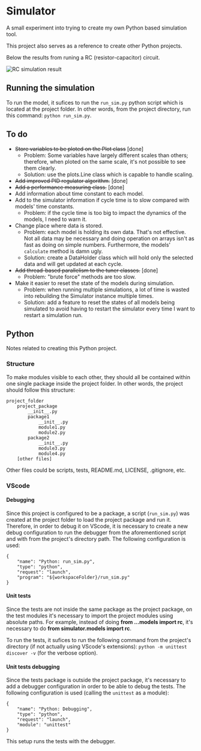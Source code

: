 # Simulator

A small experiment into trying to create my own Python based simulation tool.

This project also serves as a reference to create other Python projects.

Below the results from runing a RC (resistor-capacitor) circuit.

![RC simulation result](https://i.ibb.co/ZxfYqf8/rc-simulation-run.png)

## Running the simulation

To run the model, it sufices to run the `run_sim.py` python script which is located at the project folder. In other words, from the project directory, run this command: `python run_sim.py`.

## To do

- <span style="text-decoration: line-through">Store variables to be ploted on the Plot class</span> [done]
    - Problem: Some variables have largely different scales than others; therefore, when ploted on the same scale, it's not possible to see them clearly.
    - Solution: use the plots.Line class which is capable to handle scaling.
- <span style="text-decoration: line-through">Add improved PID regulator algorithm.</span> [done]
- <span style="text-decoration: line-through">Add a performance measuring class.</span> [done]
- Add information about time constant to each model.
- Add to the simulator information if cycle time is to slow compared with models' time constants.
    - Problem: if the cycle time is too big to impact the dynamics of the models, I need to warn it.
- Change place where data is stored.
    - Problem: each model is holding its own data. That's not effective. Not all data may be necessary and doing operation on arrays isn't as fast as doing on simple numbers. Furthermore, the models' `calculate` method is damn ugly.
    - Solution: create a DataHolder class which will hold only the selected data and will get updated at each cycle.
- <span style="text-decoration: line-through">Add thread-based parallelism to the tuner classes.</span> [done]
    - Problem: "brute force" methods are too slow. 
- Make it easier to reset the state of the models during simulation.
    - Problem: when running multiple simulations, a lot of time is wasted into rebuilding the Simulator instance multiple times.
    - Solution: add a feature to reset the states of all models being simulated to avoid having to restart the simulator every time I want to restart a simulation run.


## Python

Notes related to creating this Python project.

### Structure

To make modules visible to each other, they should all be contained within one single package inside the project folder. In other words, the project should follow this structure:

    project_folder
        project_package
            __init__.py
            package1
                __init__.py
                module1.py
                module2.py
            package2
                __init__.py
                module3.py
                module4.py
        [other files]

Other files could be scripts, tests, README.md, LICENSE, .gitignore, etc.

### VScode

#### Debugging

Since this project is configured to be a package, a script (`run_sim.py`) was created at the project folder to load the project package and run it. Therefore, in order to debug it on VScode, it is necessary to create a new debug configuration to run the debugger from the aforementioned script and with from the project's directory path. The following configuration is used:

    {
        "name": "Python: run_sim.py",
        "type": "python",
        "request": "launch",
        "program": "${workspaceFolder}/run_sim.py"
    }

#### Unit tests

Since the tests are not inside the same package as the project package, on the test modules it's necessary to import the project modules using absolute paths. For example, instead of doing **from ...models import rc**, it's necessary to do **from simulator.models import rc**.

To run the tests, it sufices to run the following command from the project's directory (if not actually using VScode's extensions): `python -m unittest discover -v` (for the verbose option).

#### Unit tests debugging

Since the tests package is outside the project package, it's necessary to add a debugger configuration in order to be able to debug the tests. The following configuration is used (calling the `unittest` as a module):

    {
        "name": "Python: Debugging",
        "type": "python",
        "request": "launch",
        "module": "unittest"
    }

This setup runs the tests with the debugger.